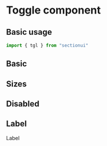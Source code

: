 # Toggle component

## Basic usage

```ts
import { tgl } from "sectionui"
```

## Basic

<div class="flex flex-wrap items-center gap-3">
  <tgl checked />
  <tgl checked color="secondary" />
  <tgl checked color="success" />
  <tgl checked color="warning" />
  <tgl checked color="danger" />
</div>

## Sizes

<div class="flex flex-wrap items-center gap-3">
  <tgl checked size="xs" />
  <tgl checked size="sm" />
  <tgl checked />
  <tgl checked size="lg" />
</div>

## Disabled

<div class="flex flex-wrap items-center gap-3">
  <tgl disabled />
  <tgl disabled checked />
</div>

## Label

<div class="flex flex-wrap items-center gap-3">
  <div class="flex flex-col w-32">
    <label class="cursor-pointer flex select-none content-center py-2 px-1 justify-between">
      <span class="label-text">Label</span>
      <tgl checked />
    </label>
  </div>
</div>